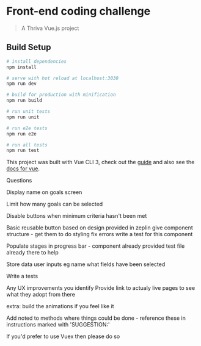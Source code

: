 # Front-end coding challenge

> A Thriva Vue.js project

## Build Setup

``` bash
# install dependencies
npm install

# serve with hot reload at localhost:3030
npm run dev

# build for production with minification
npm run build

# run unit tests
npm run unit

# run e2e tests
npm run e2e

# run all tests
npm run test
```

This project was built with Vue CLI 3, check out the [guide](https://cli.vuejs.org/) and also see the [docs for vue](https://vuejs.org/v2/guide/).


Questions

Display name on goals screen

Limit how many goals can be selected

Disable buttons when minimum criteria hasn't been met

Basic reusable button based on design provided in zeplin
  give component structure - get them to do styling
  fix errors
  write a test for this component

Populate stages in progress bar - component already provided
  test file already there to help

Store data user inputs eg name what fields have been selected

Write a tests

Any UX improvements you identify
  Provide link to actualy live pages to see what they adopt from there

extra: build the animations if you feel like it



Add noted to methods where things could be done - reference these in instructions
  marked with 'SUGGESTION:'

If you'd prefer to use Vuex then please do so
